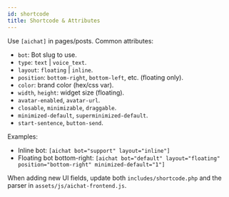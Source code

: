 ```yaml
---
id: shortcode
title: Shortcode & Attributes
---
```


Use `[aichat]` in pages/posts. Common attributes:

- `bot`: Bot slug to use.
- `type`: `text` | `voice_text`.
- `layout`: `floating` | `inline`.
- `position`: `bottom-right`, `bottom-left`, etc. (floating only).
- `color`: brand color (hex/css var).
- `width`, `height`: widget size (floating).
- `avatar-enabled`, `avatar-url`.
- `closable`, `minimizable`, `draggable`.
- `minimized-default`, `superminimized-default`.
- `start-sentence`, `button-send`.

Examples:
- Inline bot: `[aichat bot="support" layout="inline"]`
- Floating bot bottom-right: `[aichat bot="default" layout="floating" position="bottom-right" minimized-default="1"]`

When adding new UI fields, update both `includes/shortcode.php` and the parser in `assets/js/aichat-frontend.js`.
